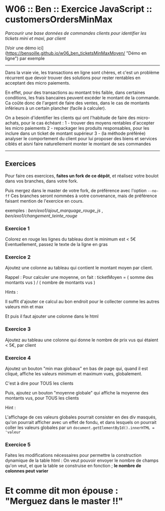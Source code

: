 # W06 :: Ben :: Exercice JavaScript :: customersOrdersMinMax #
*Parcourir une base données de commandes clients pour identifier les tickets mini et maxi, par client*

[Voir une démo ici] (https://bensoille.github.io/w06_ben_ticketsMinMaxMoyen/ "Démo en ligne") par exemple

---

Dans la vraie vie, les transactions en ligne sont chères, et c'est un problème récurrent que devoir trouver des solutions pour rester rentables en acceptant des micro paiements.

En effet, pour des transactions au montant très faible, dans certaines conditions, les frais bancaires peuvent excéder le montant de la commande. Ca coûte donc de l'argent de faire des ventes, dans le cas de montants inférieurs à un certain plancher (facile à calculer).

On a besoin d'identifier les clients qui ont l'habitude de faire des micro-achats, pour le cas échéant :
1 - trouver des moyens rentables d'accepter les micro paiements
2 - repackager les produits responsables, pour les inclure dans un ticket de montant supérieur
3 - (la méthode préférée) analyser le comportement du client pour lui proposer des biens et services ciblés et aisni faire naturellement monter le montant de ses commandes

---

## Exercices ##

Pour faire ces exercices, **faites un fork de ce dépôt**, et réalisez votre boulot dans vos branches, dans votre fork.

Puis mergez dans le master de votre fork, de préférence avec l'option `--no-ff`
Ces branches seront nommées à votre convenance, mais de préférence faisant mention de l'exercice en cours.

exemples : *ben/exo1/ajout_marquage_rouge_js* , *ben/exo1/changement_teinte_rouge*


### Exercice 1 ###
Colorez en rouge les lignes du tableau dont le minimum est < 5€   
Eventuellement, passez le texte de la ligne en gras

### Exercice 2 ###
Ajoutez une colonne au tableau qui contient le montant moyen par client.

Rappel :
Pour calculer une moyenne, on fait :
ticketMoyen = ( somme des montants vus ) / ( nombre de montants vus )

Hints :

Il suffit d'ajouter ce calcul au bon endroit pour le collecter comme les autres valeurs min et max

Et puis il faut ajouter une colonne dans le html

### Exercice 3 ###
Ajoutez au tableau une colonne qui donne le nombre de prix vus qui étaient < 5€, par client

### Exercice 4 ###
Ajoutez un bouton "min max globaux" en bas de page qui, quand il est cliqué, affiche les valeurs minimum et maximum vues, globalement.

C'est à dire pour TOUS les clients

Puis, ajoutez un bouton "moyenne globale" qui affiche la moyenne des montants vus, pour TOUS les clients

Hint :

L'affichage de ces valeurs globales pourrait consister en des div masqués, qu'on pourrait afficher avec un effet de fondu, et dans lesquels on pourrait coller les valeurs globales par un `document.getElementById().innerHTML = 'valeur`

### Exercice 5 ###
Faites les modifications nécessaires pour permettre la construction dynamique de la table html :
On veut pouvoir envoyer le nombre de champs qu'on veut, et que la table se construise en fonction ; **le nombre de colonnes peut varier**



# Et comme dit mon épouse : "Merguez dans le master !!" #
